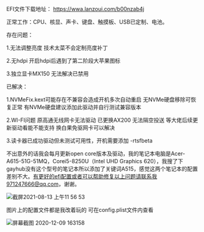 
EFI文件下载地址： https://wwa.lanzoui.com/b00nzab4j 

正常工作：CPU、核显、声卡、键盘、触摸板、USB已定制、电池。

存在问题：

1.无法调整亮度 技术太菜不会定制亮度补丁

2.无hdpi 开启hdpi后遇到了第二阶段大苹果图标

3.独立显卡MX150 无法解决已禁用

已解决：

1.NVMeFix.kext可能存在不兼容会造成开机多次自动重启 无NVMe硬盘移除可恢复正常 有NVMe硬盘建议添加此驱动并自行测试兼容版本

2.WI-FI问题 原高通无线网卡无法驱动 已更换AX200 无法隔空投送 等大佬后续更新驱动看能不能支持 换白果免驱网卡可以解决

3.读卡器已成功驱动但未测试可用性，开机需要添加 -rtsfbeta

不出意外的话我会每月更新open core版本及驱动，我的笔记本电脑是Acer-A615-51G-51MQ，Corei5-8250U（Intel UHD Graphics 620），我搜了下gayhub没有这个型号的笔记本所以添加了关键词A515，感觉这两个笔记本的配置差别不大。有更好的efi配置或者可以帮助修复以上问题请联系我971247666@qq.com，谢谢。

![截屏2021-08-13 上午11 56 53](https://user-images.githubusercontent.com/67421836/129302893-6cb3954e-9356-4dc9-80e0-000f0ea93af2.png)

图片上的配置文件都是我改着玩的 可在config.plist文件内查看

![屏幕截图 2020-12-09 163158](https://user-images.githubusercontent.com/67421836/129293568-424256ba-1b45-428f-8a57-f515ef3cb905.png)
